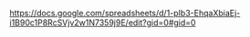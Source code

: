 https://docs.google.com/spreadsheets/d/1-pIb3-EhqaXbiaEj-i1B90c1P8RcSVjv2w1N7359j9E/edit?gid=0#gid=0
